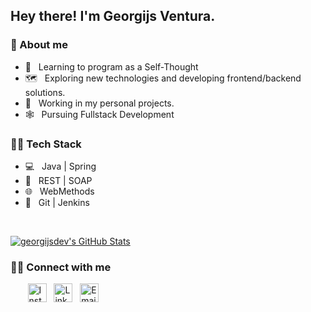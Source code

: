 <h2> Hey there! I'm Georgijs Ventura.</h2>

<h3> 👱 About me </h3>

- 🌱 &nbsp; Learning to program as a Self-Thought
- 🗺️ &nbsp; Exploring new technologies and developing frontend/backend solutions.
- 💼 &nbsp; Working in my personal projects.
- 🕸️ &nbsp; Pursuing Fullstack Development

<h3>👨‍💻 Tech Stack</h3>

- 💻 &nbsp; Java | Spring
- 📰 &nbsp; REST | SOAP
- 🌐 &nbsp; WebMethods
- 🔧 &nbsp; Git | Jenkins

<br/>

[![georgijsdev's GitHub Stats](https://github-readme-stats.vercel.app/api?username=georgijsdev&show_icons=true)](https://github.com/georgijsdev)

<h3> 🤝🏻 Connect with me </h3>

<p align="left">
&nbsp;&nbsp;&nbsp;&nbsp;&nbsp;&nbsp; <a href="https://www.instagram.com/georgijs.dev/"><img width="30px" alt="Instagram" src="https://image.flaticon.com/icons/svg/1384/1384031.svg"></a>
&nbsp; <a href="https://www.linkedin.com/in/germans-ventura/"><img width="30px" alt="LinkedIn" src="https://image.flaticon.com/icons/svg/1384/1384088.svg"></a>
&nbsp; <a href="mailto:ventura55g@gmail.com"><img width="30px" alt="Email" src="https://image.flaticon.com/icons/svg/2991/2991151.svg"></a>
